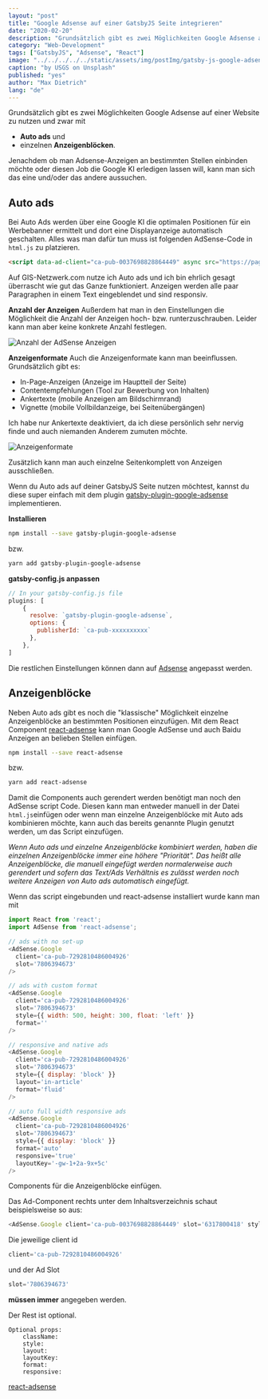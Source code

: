 ```yaml
---
layout: "post"
title: "Google Adsense auf einer GatsbyJS Seite integrieren"
date: "2020-02-20"
description: "Grundsätzlich gibt es zwei Möglichkeiten Google Adsense auf einer Website zu nutzen und zwar mit Auto ads und einzelnen Anzeigenblöcken. Jenachdem ob man Adsense-Anzeigen an bestimmten Stellen einbinden möchte oder diesen Job die Google KI erledigen lassen will, kann man sich das eine und/oder das andere aussuchen."
category: "Web-Development"
tags: ["GatsbyJS", "Adsense", "React"]
image: "../../../../../static/assets/img/postImg/gatsby-js-google-adsense.jpg"
caption: "by USGS on Unsplash"
published: "yes"
author: "Max Dietrich"
lang: "de"
---
```


Grundsätzlich gibt es zwei Möglichkeiten Google Adsense auf einer Website zu nutzen und zwar mit 
+ **Auto ads** und
+ einzelnen **Anzeigenblöcken**.

Jenachdem ob man Adsense-Anzeigen an bestimmten Stellen einbinden möchte oder diesen Job die Google KI erledigen lassen will, kann man sich das eine und/oder das andere aussuchen.


## Auto ads

Bei Auto Ads werden über eine Google KI die optimalen Positionen für ein Werbebanner ermittelt und dort eine Displayanzeige automatisch geschalten. Alles was man dafür tun muss ist folgenden AdSense-Code in ```html.js``` zu platzieren.
```html
<script data-ad-client="ca-pub-0037698828864449" async src="https://pagead2.googlesyndication.com/pagead/js/adsbygoogle.js"></script>
```
Auf GIS-Netzwerk.com nutze ich Auto ads und ich bin ehrlich gesagt überrascht wie gut das Ganze funktioniert. 
Anzeigen werden alle paar Paragraphen in einem Text eingeblendet und sind responsiv.

**Anzahl der Anzeigen**
Außerdem hat man in den Einstellungen die Möglichkeit die Anzahl der Anzeigen hoch- bzw. runterzuschrauben.
Leider kann man aber keine konkrete Anzahl festlegen.

![Anzahl der AdSense Anzeigen](anzahl_der_anzeigen.png "Anzahl der AdSense Anzeigen")

**Anzeigenformate**
Auch die Anzeigenformate kann man beeinflussen.
Grundsätzlich gibt es:
+ In-Page-Anzeigen (Anzeige im Hauptteil der Seite)
+ Contentempfehlungen (Tool zur Bewerbung von Inhalten)
+ Ankertexte (mobile Anzeigen am Bildschirmrand)
+ Vignette (mobile Vollbildanzeige, bei Seitenübergängen)

Ich habe nur Ankertexte deaktiviert, da ich diese persönlich sehr nervig finde und auch niemanden Anderem zumuten möchte.

![Anzeigenformate](anzeigenformate.png "Anzeigenformate")

Zusätzlich kann man auch einzelne Seitenkomplett von Anzeigen ausschließen.

Wenn du Auto ads auf deiner GatsbyJS Seite nutzen möchtest, kannst du diese super einfach mit dem plugin [gatsby-plugin-google-adsense](https://www.gatsbyjs.org/packages/gatsby-plugin-google-adsense/ "gatsby-plugin-google-adsense") implementieren.

**Installieren**
```bash
npm install --save gatsby-plugin-google-adsense
```
bzw.
```bash
yarn add gatsby-plugin-google-adsense
```
**gatsby-config.js anpassen**
```js
// In your gatsby-config.js file
plugins: [
    {
      resolve: `gatsby-plugin-google-adsense`,
      options: {
        publisherId: `ca-pub-xxxxxxxxxx`
      },
    },
]
```
Die restlichen Einstellungen können dann auf [Adsense](https://www.google.com/adsense/ "Adsense") angepasst werden.

## Anzeigenblöcke
Neben Auto ads gibt es noch die "klassische" Möglichkeit einzelne Anzeigenblöcke an bestimmten Positionen einzufügen.
Mit dem React Component [react-adsense](https://github.com/hustcc/react-adsense "react-adsense") kann man Google AdSense und auch Baidu Anzeigen an belieben Stellen einfügen.
```bash
npm install --save react-adsense
```
bzw.
```bash
yarn add react-adsense
```

Damit die Components auch gerendert werden benötigt man noch den AdSense script Code. Diesen kann man entweder manuell in der Datei ```html.js```einfügen oder wenn man einzelne Anzeigenblöcke mit Auto ads kombinieren möchte, kann auch das bereits genannte Plugin genutzt werden, um das Script einzufügen.

_Wenn Auto ads und einzelne Anzeigenblöcke kombiniert werden, haben die einzelnen Anzeigenblöcke immer eine höhere "Priorität". Das heißt alle Anzeigenblöcke, die manuell eingefügt werden normalerweise auch gerendert und sofern das Text/Ads Verhältnis es zulässt werden noch weitere Anzeigen von Auto ads automatisch eingefügt._

Wenn das script eingebunden und react-adsense installiert wurde kann man mit
```js
import React from 'react';
import AdSense from 'react-adsense';

// ads with no set-up
<AdSense.Google
  client='ca-pub-7292810486004926'
  slot='7806394673'
/>

// ads with custom format
<AdSense.Google
  client='ca-pub-7292810486004926'
  slot='7806394673'
  style={{ width: 500, height: 300, float: 'left' }}
  format=''
/>

// responsive and native ads
<AdSense.Google
  client='ca-pub-7292810486004926'
  slot='7806394673'
  style={{ display: 'block' }}
  layout='in-article'
  format='fluid'
/>

// auto full width responsive ads
<AdSense.Google
  client='ca-pub-7292810486004926'
  slot='7806394673'
  style={{ display: 'block' }}
  format='auto'
  responsive='true'
  layoutKey='-gw-1+2a-9x+5c'
/>
```
Components für die Anzeigenblöcke einfügen.

Das Ad-Component rechts unter dem Inhaltsverzeichnis schaut beispielsweise so aus:
```js
<AdSense.Google client='ca-pub-0037698828864449' slot='6317800418' style={{width:'300',height:'250'}}/>
```


Die jeweilige client id 
```js
client='ca-pub-7292810486004926'
``` 
und der Ad Slot 
```js
slot='7806394673'
```
**müssen immer** angegeben werden.

Der Rest ist optional.
```
Optional props:
    className:
    style:
    layout:
    layoutKey:
    format:
    responsive:
```

[react-adsense](https://github.com/hustcc/react-adsense "react-adsense")